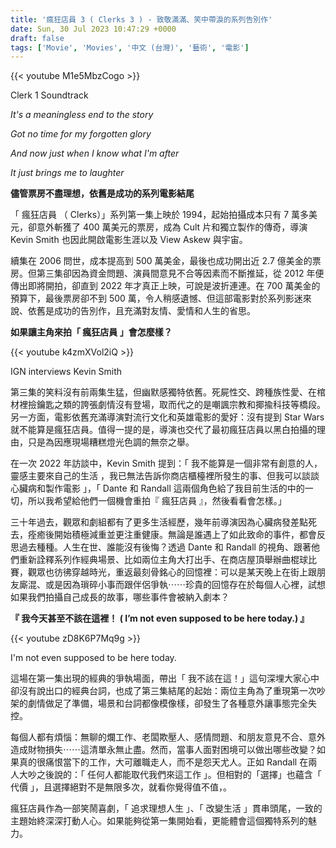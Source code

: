 ```yaml
---
title: '瘋狂店員 3 ( Clerks 3 ) - 致敬滿滿、笑中帶淚的系列告別作'
date: Sun, 30 Jul 2023 10:47:29 +0000
draft: false
tags: ['Movie', 'Movies', '中文 (台灣)', '藝術', '電影']
---
```

{{< youtube M1e5MbzCogo >}}

Clerk 1 Soundtrack

_It's a meaningless end to the story_

_Got no time for my forgotten glory_

_And now just when I know what I'm after_

_It just brings me to laughter_

**儘管票房不盡理想，依舊是成功的系列電影結尾**

「 瘋狂店員 （ Clerks）」系列第一集上映於 1994，起始拍攝成本只有 7 萬多美元，卻意外斬獲了 400 萬美元的票房，成為 Cult 片和獨立製作的傳奇，導演 Kevin Smith 也因此開啟電影生涯以及 View Askew 與宇宙。

續集在 2006 問世，成本提高到 500 萬美金，最後也成功開出近 2.7 億美金的票房。但第三集卻因為資金問題、演員間意見不合等因素而不斷推延，從 2012 年便傳出即將開拍，卻直到 2022 年才真正上映，可說是波折連連。在 700 萬美金的預算下，最後票房卻不到 500 萬，令人稍感遺憾、但這部電影對於系列影迷來說、依舊是成功的告別作，且充滿對友情、愛情和人生的省思。

**如果讓主角來拍「 瘋狂店員 」會怎麼樣？**

{{< youtube k4zmXVol2iQ >}}

IGN interviews Kevin Smith

第三集的笑料沒有前兩集生猛，但幽默感獨特依舊。死屍性交、跨種族性愛、在棺材裡撿鑰匙之類的誇張劇情沒有登場，取而代之的是嘲諷宗教和揶揄科技等橋段。另一方面，電影依舊充滿導演對流行文化和英雄電影的愛好：沒有提到 Star Wars 就不能算是瘋狂店員。值得一提的是，導演也交代了最初瘋狂店員以黑白拍攝的理由，只是為因應現場糟糕燈光色調的無奈之舉。

在一次 2022 年訪談中，Kevin Smith 提到：「 我不能算是一個非常有創意的人，靈感主要來自己的生活 ，我已無法告訴你商店櫃檯裡所發生的事、但我可以談談心臟病和製作電影 」，「 Dante 和 Randall 這兩個角色給了我目前生活的中的一切，所以我希望給他們一個機會重拍『 瘋狂店員 』，然後看看會怎樣。」

三十年過去，觀眾和劇組都有了更多生活經歷，幾年前導演因為心臟病發差點死去，痊癒後開始積極減重並更注重健康。無論是誰遇上了如此致命的事件，都會反思過去種種。人生在世、誰能沒有後悔？透過 Dante 和 Randall 的視角、跟著他們重新詮釋系列作經典場景、比如兩位主角大打出手、在商店屋頂舉辦曲棍球比賽，觀眾也彷彿穿越時光，重返最刻骨銘心的回憶裡：可以是某天晚上在街上跟朋友廝混、或是因為瑣碎小事而跟伴侶爭執⋯⋯珍貴的回憶存在於每個人心裡，試想如果我們拍攝自己成長的故事，哪些事件會被納入劇本？

**『 我今天甚至不該在這裡！ ( I’m not even supposed to be here today.) 』**

{{< youtube zD8K6P7Mq9g >}}

I'm not even supposed to be here today.

這場在第一集出現的經典的爭執場面，帶出「 我不該在這！」這句深埋大家心中卻沒有說出口的經典台詞，也成了第三集結尾的起始：兩位主角為了重現第一次吵架的劇情做足了準備，場景和台詞都像模像樣，卻發生了各種意外讓事態完全失控。

每個人都有煩惱：無聊的爛工作、老闆欺壓人、感情問題、和朋友意見不合、意外造成財物損失⋯⋯這清單永無止盡。然而，當事人面對困境可以做出哪些改變？如果真的很痛恨當下的工作，大可離職走人，而不是怨天尤人。正如 Randall 在兩人大吵之後說的：「 任何人都能取代我們來這工作 」。但相對的「選擇」也蘊含「 代價 」，且選擇絕對不是無限多次，就看你覺得值不值，。

瘋狂店員作為一部笑鬧喜劇，「 追求理想人生 」、「 改變生活 」貫串頭尾，一致的主題始終深深打動人心。如果能夠從第一集開始看，更能體會這個獨特系列的魅力。